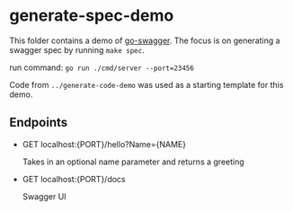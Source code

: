 # generate-spec-demo

This folder contains a demo of [go-swagger](https://goswagger.io/). 
The focus is on generating a swagger spec by running `make spec`.

run command: `go run ./cmd/server --port=23456`

Code from `../generate-code-demo` was used as a starting template for this demo.

## Endpoints

- GET localhost:{PORT}/hello?Name={NAME}

  Takes in an optional name parameter and returns a greeting

- GET localhost:{PORT}/docs

  Swagger UI